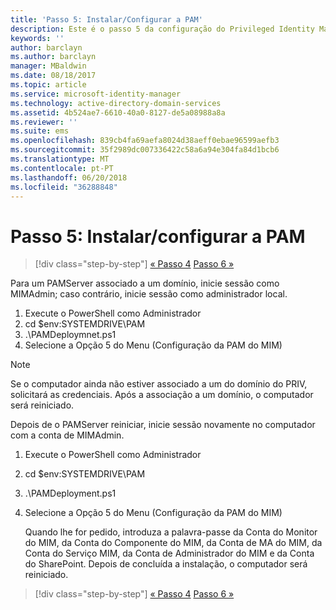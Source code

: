 ```yaml
---
title: 'Passo 5: Instalar/Configurar a PAM'
description: Este é o passo 5 da configuração do Privileged Identity Manager através de scripts e inclui os passos de implementação no servidor de PAM.
keywords: ''
author: barclayn
ms.author: barclayn
manager: MBaldwin
ms.date: 08/18/2017
ms.topic: article
ms.service: microsoft-identity-manager
ms.technology: active-directory-domain-services
ms.assetid: 4b524ae7-6610-40a0-8127-de5a08988a8a
ms.reviewer: ''
ms.suite: ems
ms.openlocfilehash: 839cb4fa69aefa8024d38aeff0ebae96599aefb3
ms.sourcegitcommit: 35f2989dc007336422c58a6a94e304fa84d1bcb6
ms.translationtype: MT
ms.contentlocale: pt-PT
ms.lasthandoff: 06/20/2018
ms.locfileid: "36288848"
---
```

# <a name="step-5-installingconfiguring-pam"></a>Passo 5: Instalar/configurar a PAM

> [!div class="step-by-step"]
> [« Passo 4](sp1-step4-configuring-sharepoint.md)
> [Passo 6 »](sp1-step6-setup-pam-trust.md)

Para um PAMServer associado a um domínio, inicie sessão como MIMAdmin; caso contrário, inicie sessão como administrador local.
1. Execute o PowerShell como Administrador
2. cd $env:SYSTEMDRIVE\PAM
3. .\PAMDeploymnet.ps1
4. Selecione a Opção 5 do Menu (Configuração da PAM do MIM)

>[!NOTE]
>Se o computador ainda não estiver associado a um do domínio do PRIV, solicitará as credenciais. Após a associação a um domínio, o computador será reiniciado.

Depois de o PAMServer reiniciar, inicie sessão novamente no computador com a conta de MIMAdmin.

1. Execute o PowerShell como Administrador
2. cd $env:SYSTEMDRIVE\PAM
3. .\PAMDeployment.ps1
4. Selecione a Opção 5 do Menu (Configuração da PAM do MIM)

   Quando lhe for pedido, introduza a palavra-passe da Conta do Monitor do MIM, da Conta do Componente do MIM, da Conta de MA do MIM, da Conta do Serviço MIM, da Conta de Administrador do MIM e da Conta do SharePoint.
   Depois de concluída a instalação, o computador será reiniciado.

> [!div class="step-by-step"]
> [« Passo 4](sp1-step4-configuring-sharepoint.md)
> [Passo 6 »](sp1-step6-setup-pam-trust.md)
